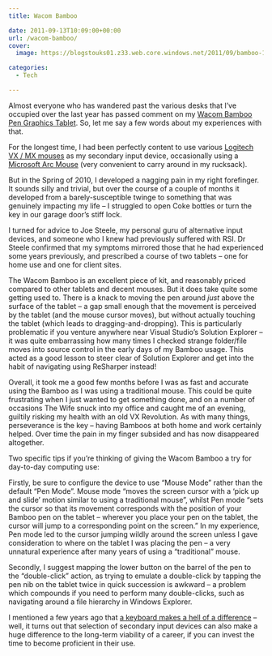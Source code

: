 ```yaml
---
title: Wacom Bamboo

date: 2011-09-13T10:09:00+00:00
url: /wacom-bamboo/
cover: 
  image: https://blogstouks01.z33.web.core.windows.net/2011/09/bamboo-1.jpg

categories:
  - Tech

---
```

Almost everyone who has wandered past the various desks that I’ve occupied over the last year has passed comment on my [Wacom Bamboo Pen Graphics Tablet][1]. So, let me say a few words about my experiences with that.

For the longest time, I had been perfectly content to use various [Logitech VX / MX mouses][2] as my secondary input device, occasionally using a [Microsoft Arc Mouse][3] (very convenient to carry around in my rucksack).

But in the Spring of 2010, I developed a nagging pain in my right forefinger. It sounds silly and trivial, but over the course of a couple of months it developed from a barely-susceptible twinge to something that was genuinely impacting my life – I struggled to open Coke bottles or turn the key in our garage door’s stiff lock.

I turned for advice to Joe Steele, my personal guru of alternative input devices, and someone who I knew had previously suffered with RSI. Dr Steele confirmed that my symptoms mirrored those that he had experienced some years previously, and prescribed a course of two tablets – one for home use and one for client sites.

The Wacom Bamboo is an excellent piece of kit, and reasonably priced compared to other tablets and decent mouses. But it does take quite some getting used to. There is a knack to moving the pen around _just_ above the surface of the tablet – a gap small enough that the movement is perceived by the tablet (and the mouse cursor moves), but without actually touching the tablet (which leads to dragging-and-dropping). This is particularly problematic if you venture anywhere near Visual Studio’s Solution Explorer – it was quite embarrassing how many times I checked strange folder/file moves into source control in the early days of my Bamboo usage. This acted as a good lesson to steer clear of Solution Explorer and get into the habit of navigating using ReSharper instead!

Overall, it took me a good few months before I was as fast and accurate using the Bamboo as I was using a traditional mouse. This could be quite frustrating when I just wanted to get something done, and on a number of occasions The Wife snuck into my office and caught me of an evening, guiltily risking my health with an old VX Revolution. As with many things, perseverance is the key – having Bamboos at both home and work certainly helped. Over time the pain in my finger subsided and has now disappeared altogether.

Two specific tips if you’re thinking of giving the Wacom Bamboo a try for day-to-day computing use:

Firstly, be sure to configure the device to use “Mouse Mode” rather than the default “Pen Mode”. Mouse mode “moves the screen cursor with a ‘pick up and slide’ motion similar to using a traditional mouse”, whilst Pen mode “sets the cursor so that its movement corresponds with the position of your Bamboo pen on the tablet – wherever you place your pen on the tablet, the cursor will jump to a corresponding point on the screen.” In my experience, Pen mode led to the cursor jumping wildly around the screen unless I gave consideration to where on the tablet I was placing the pen – a very unnatural experience after many years of using a “traditional” mouse.

Secondly, I suggest mapping the lower button on the barrel of the pen to the “double-click” action, as trying to emulate a double-click by tapping the pen nib on the tablet twice in quick succession is awkward – a problem which compounds if you need to perform many double-clicks, such as navigating around a file hierarchy in Windows Explorer.

I mentioned a few years ago that [a keyboard makes a hell of a difference][4] – well, it turns out that selection of secondary input devices can also make a huge difference to the long-term viability of a career, if you can invest the time to become proficient in their use.

 [1]: http://amzn.to/1rrSHfo
 [2]: http://amzn.to/1tLMAqb
 [3]: http://amzn.to/PBaiVJ
 [4]: https://blog.iannelson.uk/a-keyboard-makes-a-hell-of-a-difference/